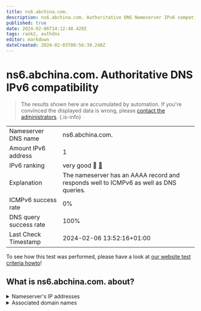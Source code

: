 ```yaml
---
title: ns6.abchina.com.
description: ns6.abchina.com. Authoritative DNS Nameserver IPv6 compatibility
published: true
date: 2024-02-06T14:12:48.420Z
tags: rank2, authdns
editor: markdown
dateCreated: 2024-02-03T00:56:39.240Z
---
```


# ns6.abchina.com. Authoritative DNS IPv6 compatibility

> The results shown here are accumulated by automation. If you're convinced the displayed data is wrong, please [contact the administrators](/howto/chat). 
{.is-info}




|   |   |
| - | - |
| Nameserver DNS name | ns6.abchina.com.
| Amount IPv6 address | 1
| IPv6 ranking | very good :2nd_place_medal: [🔗](/howto/ranking) |
| Explanation | The nameserver has an AAAA record and responds well to ICMPv6 as well as DNS queries. |
| ICMPv6 success rate | 0%|
| DNS query success rate | 100% |
| Last Check Timestamp | 2024-02-06 13:52:16+01:00 |

To see how this test was performed, please have a look at [our website test criteria howto](/howto/testcriteria/authdns)!


## What is ns6.abchina.com. about?




<details>
<summary>Nameserver's IP addresses</summary>

2408:860c:0:3b::7

</details>



<details>
<summary>Associated domain names</summary>

www.abchina.com

</details>
